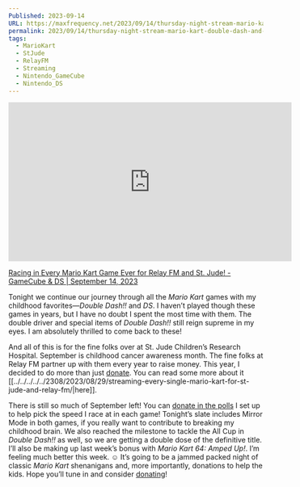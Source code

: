 ```yaml
---
Published: 2023-09-14
URL: https://maxfrequency.net/2023/09/14/thursday-night-stream-mario-kart-double-dash-and-ds-st-jude/
permalink: 2023/09/14/thursday-night-stream-mario-kart-double-dash-and-ds-st-jude/
tags:
  - MarioKart
  - StJude
  - RelayFM
  - Streaming
  - Nintendo_GameCube
  - Nintendo_DS
---
```

<div class=iframe-container>
<iframe width="560" height="315" src="https://www.youtube-nocookie.com/embed/kHgc3z4ZZrA?si=Saok_0hyypg9SDDi" title="YouTube video player" frameborder="0" allow="accelerometer; autoplay; clipboard-write; encrypted-media; gyroscope; picture-in-picture; web-share" referrerpolicy="strict-origin-when-cross-origin" allowfullscreen></iframe>
</div>

[Racing in Every Mario Kart Game Ever for Relay FM and St. Jude! - GameCube & DS | September 14, 2023](https://www.youtube.com/live/kHgc3z4ZZrA)

Tonight we continue our journey through all the *Mario Kart* games with my childhood favorites—*Double Dash!!* and *DS*. I haven’t played though these games in years, but I have no doubt I spent the most time with them. The double driver and special items of *Double Dash!!* still reign supreme in my eyes. I am absolutely thrilled to come back to these!

And all of this is for the fine folks over at St. Jude Children’s Research Hospital. September is childhood cancer awareness month. The fine folks at Relay FM partner up with them every year to raise money. This year, I decided to do more than just [donate](https://tiltify.com/@maxfrequency/mario-kart-st-jude). You can read some more about it [[../../../../../2308/2023/08/29/streaming-every-single-mario-kart-for-st-jude-and-relay-fm/|here]].

There is still so much of September left! You can [donate in the polls](https://tiltify.com/@maxfrequency/mario-kart-st-jude) I set up to help pick the speed I race at in each game! Tonight’s slate includes Mirror Mode in both games, if you really want to contribute to breaking my childhood brain. We also reached the milestone to tackle the All Cup in *Double Dash!!* as well, so we are getting a double dose of the definitive title. I’ll also be making up last week’s bonus with *Mario Kart 64: Amped Up!*. I’m feeling much better this week. ☺️ It’s going to be a jammed packed night of classic *Mario Kart* shenanigans and, more importantly, donations to help the kids. Hope you’ll tune in and consider [donating](https://tiltify.com/@maxfrequency/mario-kart-st-jude)!